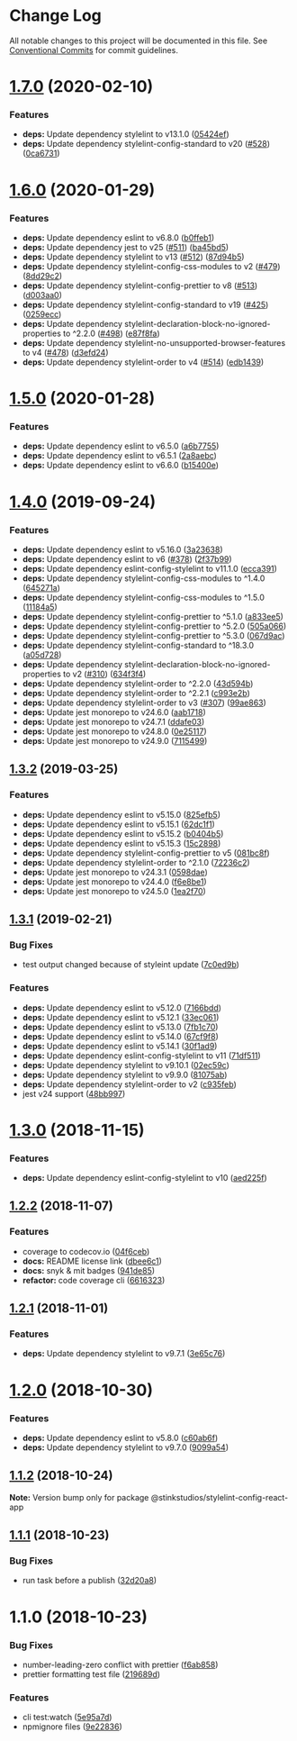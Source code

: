 # Change Log

All notable changes to this project will be documented in this file.
See [Conventional Commits](https://conventionalcommits.org) for commit guidelines.

# [1.7.0](https://github.com/Stinkstudios/npm-packages/compare/@stinkstudios/stylelint-config-react-app@1.6.0...@stinkstudios/stylelint-config-react-app@1.7.0) (2020-02-10)


### Features

* **deps:** Update dependency stylelint to v13.1.0 ([05424ef](https://github.com/Stinkstudios/npm-packages/commit/05424ef4b73299862d2c9f151f21cc86de0b6710))
* **deps:** Update dependency stylelint-config-standard to v20 ([#528](https://github.com/Stinkstudios/npm-packages/issues/528)) ([0ca6731](https://github.com/Stinkstudios/npm-packages/commit/0ca6731d0d18a02409eeba77b6243f9d78c5ec35))





# [1.6.0](https://github.com/Stinkstudios/npm-packages/compare/@stinkstudios/stylelint-config-react-app@1.5.0...@stinkstudios/stylelint-config-react-app@1.6.0) (2020-01-29)


### Features

* **deps:** Update dependency eslint to v6.8.0 ([b0ffeb1](https://github.com/Stinkstudios/npm-packages/commit/b0ffeb15f9d763576d14ab408cdcd1e0f050d54a))
* **deps:** Update dependency jest to v25 ([#511](https://github.com/Stinkstudios/npm-packages/issues/511)) ([ba45bd5](https://github.com/Stinkstudios/npm-packages/commit/ba45bd5b4019f31942aaffcc8a8e2b0c05f3da96))
* **deps:** Update dependency stylelint to v13 ([#512](https://github.com/Stinkstudios/npm-packages/issues/512)) ([87d94b5](https://github.com/Stinkstudios/npm-packages/commit/87d94b549360065378efce795a18817e425509d8))
* **deps:** Update dependency stylelint-config-css-modules to v2 ([#479](https://github.com/Stinkstudios/npm-packages/issues/479)) ([8dd29c2](https://github.com/Stinkstudios/npm-packages/commit/8dd29c2e3460b49f0b994cdfa97e75c0a1167777))
* **deps:** Update dependency stylelint-config-prettier to v8 ([#513](https://github.com/Stinkstudios/npm-packages/issues/513)) ([d003aa0](https://github.com/Stinkstudios/npm-packages/commit/d003aa0120b3ea1a558bcf44b042fd0345fe002e))
* **deps:** Update dependency stylelint-config-standard to v19 ([#425](https://github.com/Stinkstudios/npm-packages/issues/425)) ([0259ecc](https://github.com/Stinkstudios/npm-packages/commit/0259ecc2c35d855e9b2ba44e9f6cada8dbe14d57))
* **deps:** Update dependency stylelint-declaration-block-no-ignored-properties to ^2.2.0 ([#498](https://github.com/Stinkstudios/npm-packages/issues/498)) ([e87f8fa](https://github.com/Stinkstudios/npm-packages/commit/e87f8faffab10fa1ebcbc4ce12c98b46dedd9f88))
* **deps:** Update dependency stylelint-no-unsupported-browser-features to v4 ([#478](https://github.com/Stinkstudios/npm-packages/issues/478)) ([d3efd24](https://github.com/Stinkstudios/npm-packages/commit/d3efd246af951d72111ebd68a8d0437a35c080a7))
* **deps:** Update dependency stylelint-order to v4 ([#514](https://github.com/Stinkstudios/npm-packages/issues/514)) ([edb1439](https://github.com/Stinkstudios/npm-packages/commit/edb1439e9849dd16075c03c32c47f5302c0b48e3))





# [1.5.0](https://github.com/Stinkstudios/npm-packages/compare/@stinkstudios/stylelint-config-react-app@1.4.0...@stinkstudios/stylelint-config-react-app@1.5.0) (2020-01-28)


### Features

* **deps:** Update dependency eslint to v6.5.0 ([a6b7755](https://github.com/Stinkstudios/npm-packages/commit/a6b7755d26cf217ecbb70d76b9aab5b8744b4f75))
* **deps:** Update dependency eslint to v6.5.1 ([2a8aebc](https://github.com/Stinkstudios/npm-packages/commit/2a8aebc65d7c529165e42ecc46d40af589bc7eda))
* **deps:** Update dependency eslint to v6.6.0 ([b15400e](https://github.com/Stinkstudios/npm-packages/commit/b15400ec68cca1321a9269da02ef8619415b11a3))





# [1.4.0](https://github.com/Stinkstudios/npm-packages/compare/@stinkstudios/stylelint-config-react-app@1.3.2...@stinkstudios/stylelint-config-react-app@1.4.0) (2019-09-24)


### Features

* **deps:** Update dependency eslint to v5.16.0 ([3a23638](https://github.com/Stinkstudios/npm-packages/commit/3a23638))
* **deps:** Update dependency eslint to v6 ([#378](https://github.com/Stinkstudios/npm-packages/issues/378)) ([2f37b99](https://github.com/Stinkstudios/npm-packages/commit/2f37b99))
* **deps:** Update dependency eslint-config-stylelint to v11.1.0 ([ecca391](https://github.com/Stinkstudios/npm-packages/commit/ecca391))
* **deps:** Update dependency stylelint-config-css-modules to ^1.4.0 ([645271a](https://github.com/Stinkstudios/npm-packages/commit/645271a))
* **deps:** Update dependency stylelint-config-css-modules to ^1.5.0 ([11184a5](https://github.com/Stinkstudios/npm-packages/commit/11184a5))
* **deps:** Update dependency stylelint-config-prettier to ^5.1.0 ([a833ee5](https://github.com/Stinkstudios/npm-packages/commit/a833ee5))
* **deps:** Update dependency stylelint-config-prettier to ^5.2.0 ([505a066](https://github.com/Stinkstudios/npm-packages/commit/505a066))
* **deps:** Update dependency stylelint-config-prettier to ^5.3.0 ([067d9ac](https://github.com/Stinkstudios/npm-packages/commit/067d9ac))
* **deps:** Update dependency stylelint-config-standard to ^18.3.0 ([a05d728](https://github.com/Stinkstudios/npm-packages/commit/a05d728))
* **deps:** Update dependency stylelint-declaration-block-no-ignored-properties to v2 ([#310](https://github.com/Stinkstudios/npm-packages/issues/310)) ([634f3f4](https://github.com/Stinkstudios/npm-packages/commit/634f3f4))
* **deps:** Update dependency stylelint-order to ^2.2.0 ([43d594b](https://github.com/Stinkstudios/npm-packages/commit/43d594b))
* **deps:** Update dependency stylelint-order to ^2.2.1 ([c993e2b](https://github.com/Stinkstudios/npm-packages/commit/c993e2b))
* **deps:** Update dependency stylelint-order to v3 ([#307](https://github.com/Stinkstudios/npm-packages/issues/307)) ([99ae863](https://github.com/Stinkstudios/npm-packages/commit/99ae863))
* **deps:** Update jest monorepo to v24.6.0 ([aab1718](https://github.com/Stinkstudios/npm-packages/commit/aab1718))
* **deps:** Update jest monorepo to v24.7.1 ([ddafe03](https://github.com/Stinkstudios/npm-packages/commit/ddafe03))
* **deps:** Update jest monorepo to v24.8.0 ([0e25117](https://github.com/Stinkstudios/npm-packages/commit/0e25117))
* **deps:** Update jest monorepo to v24.9.0 ([7115499](https://github.com/Stinkstudios/npm-packages/commit/7115499))





## [1.3.2](https://github.com/Stinkstudios/npm-packages/compare/@stinkstudios/stylelint-config-react-app@1.3.1...@stinkstudios/stylelint-config-react-app@1.3.2) (2019-03-25)


### Features

* **deps:** Update dependency eslint to v5.15.0 ([825efb5](https://github.com/Stinkstudios/npm-packages/commit/825efb5))
* **deps:** Update dependency eslint to v5.15.1 ([62dc1f1](https://github.com/Stinkstudios/npm-packages/commit/62dc1f1))
* **deps:** Update dependency eslint to v5.15.2 ([b0404b5](https://github.com/Stinkstudios/npm-packages/commit/b0404b5))
* **deps:** Update dependency eslint to v5.15.3 ([15c2898](https://github.com/Stinkstudios/npm-packages/commit/15c2898))
* **deps:** Update dependency stylelint-config-prettier to v5 ([081bc8f](https://github.com/Stinkstudios/npm-packages/commit/081bc8f))
* **deps:** Update dependency stylelint-order to ^2.1.0 ([72236c2](https://github.com/Stinkstudios/npm-packages/commit/72236c2))
* **deps:** Update jest monorepo to v24.3.1 ([0598dae](https://github.com/Stinkstudios/npm-packages/commit/0598dae))
* **deps:** Update jest monorepo to v24.4.0 ([f6e8be1](https://github.com/Stinkstudios/npm-packages/commit/f6e8be1))
* **deps:** Update jest monorepo to v24.5.0 ([1ea2f70](https://github.com/Stinkstudios/npm-packages/commit/1ea2f70))





## [1.3.1](https://github.com/Stinkstudios/npm-packages/compare/@stinkstudios/stylelint-config-react-app@1.3.0...@stinkstudios/stylelint-config-react-app@1.3.1) (2019-02-21)


### Bug Fixes

* test output changed because of styleint update ([7c0ed9b](https://github.com/Stinkstudios/npm-packages/commit/7c0ed9b))


### Features

* **deps:** Update dependency eslint to v5.12.0 ([7166bdd](https://github.com/Stinkstudios/npm-packages/commit/7166bdd))
* **deps:** Update dependency eslint to v5.12.1 ([33ec061](https://github.com/Stinkstudios/npm-packages/commit/33ec061))
* **deps:** Update dependency eslint to v5.13.0 ([7fb1c70](https://github.com/Stinkstudios/npm-packages/commit/7fb1c70))
* **deps:** Update dependency eslint to v5.14.0 ([67cf9f8](https://github.com/Stinkstudios/npm-packages/commit/67cf9f8))
* **deps:** Update dependency eslint to v5.14.1 ([30f1ad9](https://github.com/Stinkstudios/npm-packages/commit/30f1ad9))
* **deps:** Update dependency eslint-config-stylelint to v11 ([71df511](https://github.com/Stinkstudios/npm-packages/commit/71df511))
* **deps:** Update dependency stylelint to v9.10.1 ([02ec59c](https://github.com/Stinkstudios/npm-packages/commit/02ec59c))
* **deps:** Update dependency stylelint to v9.9.0 ([81075ab](https://github.com/Stinkstudios/npm-packages/commit/81075ab))
* **deps:** Update dependency stylelint-order to v2 ([c935feb](https://github.com/Stinkstudios/npm-packages/commit/c935feb))
* jest v24 support ([48bb997](https://github.com/Stinkstudios/npm-packages/commit/48bb997))





# [1.3.0](https://github.com/Stinkstudios/npm-packages/compare/@stinkstudios/stylelint-config-react-app@1.2.2...@stinkstudios/stylelint-config-react-app@1.3.0) (2018-11-15)


### Features

* **deps:** Update dependency eslint-config-stylelint to v10 ([aed225f](https://github.com/Stinkstudios/npm-packages/commit/aed225f))





## [1.2.2](https://github.com/Stinkstudios/npm-packages/compare/@stinkstudios/stylelint-config-react-app@1.2.1...@stinkstudios/stylelint-config-react-app@1.2.2) (2018-11-07)


### Features

* coverage to codecov.io ([04f6ceb](https://github.com/Stinkstudios/npm-packages/commit/04f6ceb))
* **docs:**  README license link ([dbee6c1](https://github.com/Stinkstudios/npm-packages/commit/dbee6c1))
* **docs:** snyk & mit badges ([941de85](https://github.com/Stinkstudios/npm-packages/commit/941de85))
* **refactor:** code coverage cli ([6616323](https://github.com/Stinkstudios/npm-packages/commit/6616323))





## [1.2.1](https://github.com/Stinkstudios/npm-packages/compare/@stinkstudios/stylelint-config-react-app@1.2.0...@stinkstudios/stylelint-config-react-app@1.2.1) (2018-11-01)


### Features

* **deps:** Update dependency stylelint to v9.7.1 ([3e65c76](https://github.com/Stinkstudios/npm-packages/commit/3e65c76))





# [1.2.0](https://github.com/Stinkstudios/npm-packages/compare/@stinkstudios/stylelint-config-react-app@1.1.2...@stinkstudios/stylelint-config-react-app@1.2.0) (2018-10-30)


### Features

* **deps:** Update dependency eslint to v5.8.0 ([c60ab6f](https://github.com/Stinkstudios/npm-packages/commit/c60ab6f))
* **deps:** Update dependency stylelint to v9.7.0 ([9099a54](https://github.com/Stinkstudios/npm-packages/commit/9099a54))





## [1.1.2](https://github.com/Stinkstudios/npm-packages/compare/@stinkstudios/stylelint-config-react-app@1.1.1...@stinkstudios/stylelint-config-react-app@1.1.2) (2018-10-24)

**Note:** Version bump only for package @stinkstudios/stylelint-config-react-app





## [1.1.1](https://github.com/Stinkstudios/npm-packages/compare/@stinkstudios/stylelint-config-react-app@1.1.0...@stinkstudios/stylelint-config-react-app@1.1.1) (2018-10-23)


### Bug Fixes

* run task before a publish ([32d20a8](https://github.com/Stinkstudios/npm-packages/commit/32d20a8))





# 1.1.0 (2018-10-23)


### Bug Fixes

* number-leading-zero conflict with prettier ([f6ab858](https://github.com/Stinkstudios/npm-packages/commit/f6ab858))
* prettier formatting test file ([219689d](https://github.com/Stinkstudios/npm-packages/commit/219689d))


### Features

* cli test:watch ([5e95a7d](https://github.com/Stinkstudios/npm-packages/commit/5e95a7d))
* npmignore files ([9e22836](https://github.com/Stinkstudios/npm-packages/commit/9e22836))

